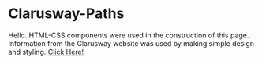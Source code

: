 # Clarusway-Paths
Hello. 
HTML-CSS components were used in the construction of this page. Information from the Clarusway website was used by making simple design and styling.
[Click Here!](https://sakegr.github.io/Clarusway-Paths/)
